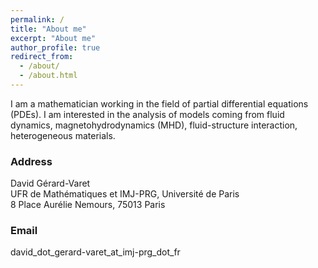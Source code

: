 ```yaml
---
permalink: /
title: "About me"
excerpt: "About me"
author_profile: true
redirect_from: 
  - /about/
  - /about.html
---
```


I am a mathematician working in the field of partial differential equations (PDEs). I am interested in the analysis of models  coming from fluid dynamics, magnetohydrodynamics (MHD), fluid-structure interaction, heterogeneous materials.     

### Address

David Gérard-Varet  
UFR de Mathématiques et IMJ-PRG, Université de Paris  
8 Place Aurélie Nemours, 75013 Paris 

### Email

david_dot_gerard-varet_at_imj-prg_dot_fr
